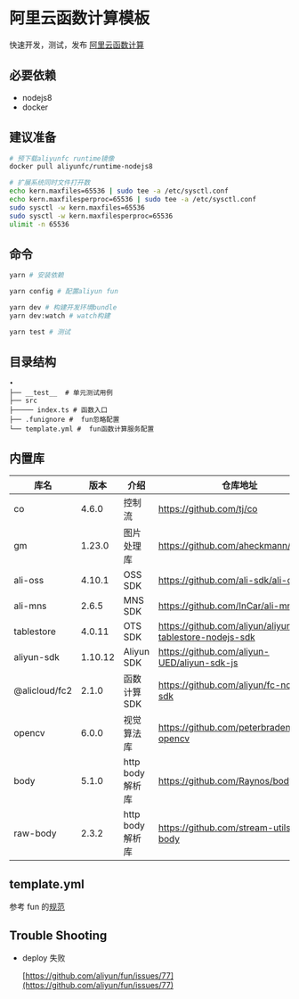 # 阿里云函数计算模板

快速开发，测试，发布 [阿里云函数计算](https://help.aliyun.com/product/50980.html?spm=a2c4g.11186623.3.1.5f375943lgiGOq)

## 必要依赖

- nodejs8
- docker

## 建议准备

```bash
# 预下载aliyunfc runtime镜像
docker pull aliyunfc/runtime-nodejs8

# 扩展系统同时文件打开数
echo kern.maxfiles=65536 | sudo tee -a /etc/sysctl.conf
echo kern.maxfilesperproc=65536 | sudo tee -a /etc/sysctl.conf
sudo sysctl -w kern.maxfiles=65536
sudo sysctl -w kern.maxfilesperproc=65536
ulimit -n 65536
```

## 命令

```bash
yarn # 安装依赖

yarn config # 配置aliyun fun

yarn dev # 构建开发环境bundle
yarn dev:watch # watch构建

yarn test # 测试
```

## 目录结构

```test
•
├── __test__  # 单元测试用例
├── src
├───── index.ts # 函数入口
├── .funignore #  fun忽略配置
└── template.yml #  fun函数计算服务配置
```

## 内置库

| 库名          | 版本    | 介绍             | 仓库地址                                               |
| ------------- | ------- | ---------------- | ------------------------------------------------------ |
| co            | 4.6.0   | 控制流           | https://github.com/tj/co                               |
| gm            | 1.23.0  | 图片处理库       | https://github.com/aheckmann/gm                        |
| ali-oss       | 4.10.1  | OSS SDK          | https://github.com/ali-sdk/ali-oss                     |
| ali-mns       | 2.6.5   | MNS SDK          | https://github.com/InCar/ali-mns                       |
| tablestore    | 4.0.11  | OTS SDK          | https://github.com/aliyun/aliyun-tablestore-nodejs-sdk |
| aliyun-sdk    | 1.10.12 | Aliyun SDK       | https://github.com/aliyun-UED/aliyun-sdk-js            |
| @alicloud/fc2 | 2.1.0   | 函数计算 SDK     | https://github.com/aliyun/fc-nodejs-sdk                |
| opencv        | 6.0.0   | 视觉算法库       | https://github.com/peterbraden/node-opencv             |
| body          | 5.1.0   | http body 解析库 | https://github.com/Raynos/body                         |
| raw-body      | 2.3.2   | http body 解析库 | https://github.com/stream-utils/raw-body               |

## template.yml

参考 fun 的[规范](https://github.com/aliyun/fun/blob/master/docs/specs/2018-04-03-zh-cn.md)

## Trouble Shooting

- deploy 失败

  [https://github.com/aliyun/fun/issues/77](https://github.com/aliyun/fun/issues/77)
